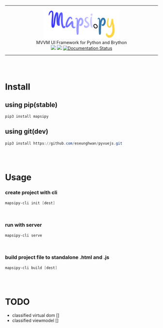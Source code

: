 
<hr>
<p align="center">
<img src="https://github.com/eseunghwan/mapsi.py/blob/master/mapsi/assets/mapsi_big.png?raw=true" width=250 />
<br>
MVVM UI Framework for Python and Brython
<br>
<a href="https://pypi.python.org/pypi/mapsipy"><image src="https://img.shields.io/pypi/v/mapsipy.svg" /></a>
<a href="https://travis-ci.com/eseunghwan/mapsi"><image src="https://img.shields.io/travis/eseunghwan/mapsipy.svg" /></a>
<a href="https://mapsipy.readthedocs.io/en/latest/?version=latest"><image src="https://readthedocs.org/projects/mapsipy/badge/?version=latest" alt="Documentation Status" /></a>
</p>
<hr>

<br><br>

# Install
## using pip(stable)
```powershell
pip3 install mapsipy
```
## using git(dev)
```powershell
pip3 install https://github.com/eseunghwan/pyvuejs.git
```
<br><br>

# Usage
### create project with cli
```powershell
mapsipy-cli init [dest]
```
<br>

### run with server
```powershell
mapsipy-cli serve
```
<br>

### build project file to standalone .html and .js
```powershell
mapsipy-cli build [dest]
```
<br><br>

# TODO
- classified virtual dom []
- classified viewmodel []
